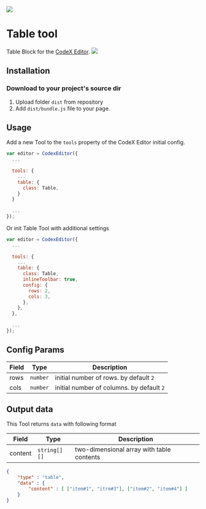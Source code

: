 ![](https://badgen.net/badge/CodeX%20Editor/v2.0/blue)

# Table tool
Table Block for the [CodeX Editor](https://ifmo.su/editor).
![](https://capella.pics/d722e344-df91-40d1-8da6-4d57b42eecad.jpg)

## Installation

### Download to your project's source dir
1. Upload folder `dist` from repository
2. Add `dist/bundle.js` file to your page.

## Usage
Add a new Tool to the `tools` property of the CodeX Editor initial config.

```javascript
var editor = CodexEditor({
  ...
  
  tools: {
    ...
    table: {
      class: Table,
    }
  }
  
  ...
});
```

Or init Table Tool with additional settings

```javascript
var editor = CodexEditor({
  ...
  
  tools: {
    ...
    table: {
      class: Table,
      inlineToolbar: true,
      config: {
        rows: 2,
        cols: 3,
      },
    },
  },
  
  ...
});
```

## Config Params

| Field              | Type     | Description                              |
| ------------------ | -------- | ---------------------------------------- |
| rows               | `number` | initial number of rows. by default `2`   |
| cols               | `number` | initial number of columns. by default `2`|

## Output data
This Tool returns `data` with following format

| Field     | Type         | Description                               |
| --------- | ------------ | ----------------------------------------- |
| content   | `string[][]` | two-dimensional array with table contents |

```json
{
    "type" : "table",
    "data" : {
        "content" : [ ["item#1", "itrm#3"], ["item#2", "item#4"] ]
    }
}
```
